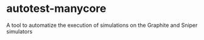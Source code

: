 autotest-manycore
=================

A tool to automatize the execution of simulations on the Graphite and Sniper simulators
